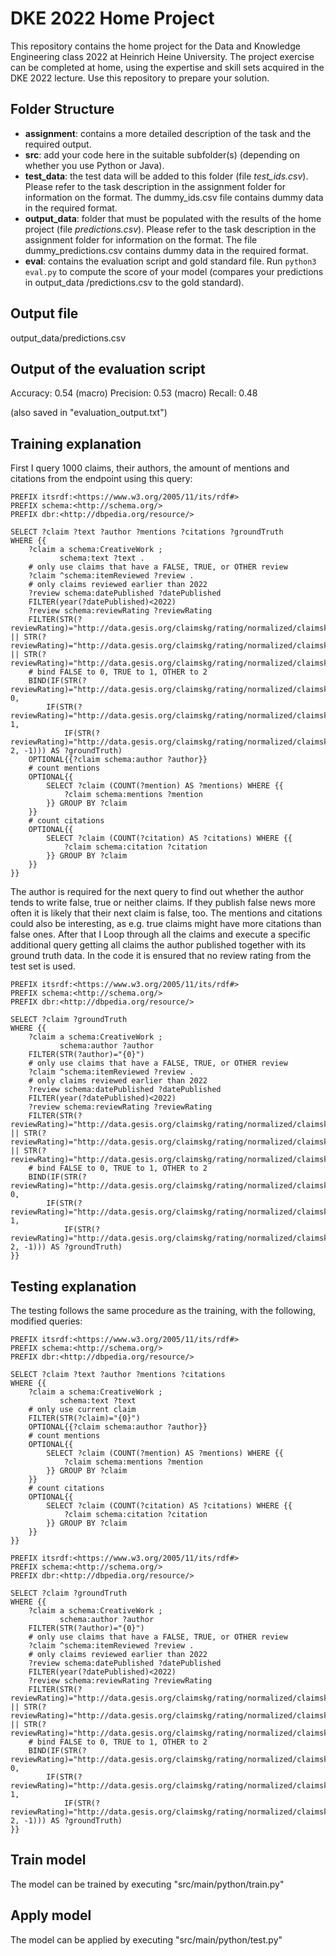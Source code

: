 # DKE 2022 Home Project
This repository contains the home project for the Data and Knowledge Engineering class 2022 at Heinrich Heine University.
The project exercise can be completed at home, using the expertise and skill sets acquired in the DKE 2022 lecture.
Use this repository to prepare your solution.


## Folder Structure

- **assignment**: contains a more detailed description of the task and the required output. 
- **src**: add your code here in the suitable subfolder(s) (depending on whether you use Python or Java). 
- **test_data**:  the test data will be added to this folder (file _test\_ids.csv_). Please refer to the task description in the assignment folder for information on the format. The dummy_ids.csv file contains dummy data in the required format. 
- **output_data**: folder that must be populated with the results of the home project (file _predictions.csv_). Please refer to the task description in the assignment folder for information on the format. The file dummy_predictions.csv contains dummy data in the required format.
- **eval**: contains the evaluation script and gold standard file. Run  `python3 eval.py` to compute the score of your model (compares your predictions in output\_data /predictions.csv to the gold standard). 


## Output file
output_data/predictions.csv

## Output of the evaluation script
Accuracy: 0.54
(macro) Precision: 0.53
(macro) Recall: 0.48

(also saved in "evaluation_output.txt")

## Training explanation
First I query 1000 claims, their authors, the amount of mentions and citations from the endpoint using this query:
```
PREFIX itsrdf:<https://www.w3.org/2005/11/its/rdf#>
PREFIX schema:<http://schema.org/>
PREFIX dbr:<http://dbpedia.org/resource/>

SELECT ?claim ?text ?author ?mentions ?citations ?groundTruth
WHERE {{
    ?claim a schema:CreativeWork ; 
           schema:text ?text .
    # only use claims that have a FALSE, TRUE, or OTHER review
    ?claim ^schema:itemReviewed ?review .
    # only claims reviewed earlier than 2022
    ?review schema:datePublished ?datePublished
    FILTER(year(?datePublished)<2022)
    ?review schema:reviewRating ?reviewRating
    FILTER(STR(?reviewRating)="http://data.gesis.org/claimskg/rating/normalized/claimskg_TRUE" || STR(?reviewRating)="http://data.gesis.org/claimskg/rating/normalized/claimskg_FALSE" || STR(?reviewRating)="http://data.gesis.org/claimskg/rating/normalized/claimskg_OTHER")
    # bind FALSE to 0, TRUE to 1, OTHER to 2
    BIND(IF(STR(?reviewRating)="http://data.gesis.org/claimskg/rating/normalized/claimskg_FALSE", 0, 
        IF(STR(?reviewRating)="http://data.gesis.org/claimskg/rating/normalized/claimskg_TRUE", 1, 
            IF(STR(?reviewRating)="http://data.gesis.org/claimskg/rating/normalized/claimskg_OTHER", 2, -1))) AS ?groundTruth)
    OPTIONAL{{?claim schema:author ?author}}
    # count mentions
    OPTIONAL{{
        SELECT ?claim (COUNT(?mention) AS ?mentions) WHERE {{
            ?claim schema:mentions ?mention
        }} GROUP BY ?claim
    }}
    # count citations
    OPTIONAL{{
        SELECT ?claim (COUNT(?citation) AS ?citations) WHERE {{
            ?claim schema:citation ?citation
        }} GROUP BY ?claim
    }}
}} 
```
The author is required for the next query to find out whether the author tends to write false, true or neither claims. If they publish false news more often it is likely that their next claim is false, too. The mentions and citations could also be interesting, as e.g. true claims might have more citations than false ones.
After that I Loop through all the claims and execute a specific additional query getting all claims the author published together with its ground truth data. In the code it is ensured that no review rating from the test set is used.
```
PREFIX itsrdf:<https://www.w3.org/2005/11/its/rdf#>
PREFIX schema:<http://schema.org/>
PREFIX dbr:<http://dbpedia.org/resource/>

SELECT ?claim ?groundTruth
WHERE {{
    ?claim a schema:CreativeWork ; 
           schema:author ?author 
    FILTER(STR(?author)="{0}")
    # only use claims that have a FALSE, TRUE, or OTHER review
    ?claim ^schema:itemReviewed ?review .
    # only claims reviewed earlier than 2022
    ?review schema:datePublished ?datePublished
    FILTER(year(?datePublished)<2022)
    ?review schema:reviewRating ?reviewRating
    FILTER(STR(?reviewRating)="http://data.gesis.org/claimskg/rating/normalized/claimskg_TRUE" || STR(?reviewRating)="http://data.gesis.org/claimskg/rating/normalized/claimskg_FALSE" || STR(?reviewRating)="http://data.gesis.org/claimskg/rating/normalized/claimskg_OTHER")
    # bind FALSE to 0, TRUE to 1, OTHER to 2
    BIND(IF(STR(?reviewRating)="http://data.gesis.org/claimskg/rating/normalized/claimskg_FALSE", 0, 
        IF(STR(?reviewRating)="http://data.gesis.org/claimskg/rating/normalized/claimskg_TRUE", 1, 
            IF(STR(?reviewRating)="http://data.gesis.org/claimskg/rating/normalized/claimskg_OTHER", 2, -1))) AS ?groundTruth)
}}
```

## Testing explanation
The testing follows the same procedure as the training, with the following, modified queries:
```
PREFIX itsrdf:<https://www.w3.org/2005/11/its/rdf#>
PREFIX schema:<http://schema.org/>
PREFIX dbr:<http://dbpedia.org/resource/>

SELECT ?claim ?text ?author ?mentions ?citations
WHERE {{
    ?claim a schema:CreativeWork ; 
           schema:text ?text
    # only use current claim
    FILTER(STR(?claim)="{0}")
    OPTIONAL{{?claim schema:author ?author}}
    # count mentions
    OPTIONAL{{
        SELECT ?claim (COUNT(?mention) AS ?mentions) WHERE {{
            ?claim schema:mentions ?mention
        }} GROUP BY ?claim
    }}
    # count citations
    OPTIONAL{{
        SELECT ?claim (COUNT(?citation) AS ?citations) WHERE {{
            ?claim schema:citation ?citation
        }} GROUP BY ?claim
    }}
}}
```
```
PREFIX itsrdf:<https://www.w3.org/2005/11/its/rdf#>
PREFIX schema:<http://schema.org/>
PREFIX dbr:<http://dbpedia.org/resource/>

SELECT ?claim ?groundTruth
WHERE {{
    ?claim a schema:CreativeWork ; 
           schema:author ?author 
    FILTER(STR(?author)="{0}")
    # only use claims that have a FALSE, TRUE, or OTHER review
    ?claim ^schema:itemReviewed ?review .
    # only claims reviewed earlier than 2022
    ?review schema:datePublished ?datePublished
    FILTER(year(?datePublished)<2022)
    ?review schema:reviewRating ?reviewRating
    FILTER(STR(?reviewRating)="http://data.gesis.org/claimskg/rating/normalized/claimskg_TRUE" || STR(?reviewRating)="http://data.gesis.org/claimskg/rating/normalized/claimskg_FALSE" || STR(?reviewRating)="http://data.gesis.org/claimskg/rating/normalized/claimskg_OTHER")
    # bind FALSE to 0, TRUE to 1, OTHER to 2
    BIND(IF(STR(?reviewRating)="http://data.gesis.org/claimskg/rating/normalized/claimskg_FALSE", 0, 
        IF(STR(?reviewRating)="http://data.gesis.org/claimskg/rating/normalized/claimskg_TRUE", 1, 
            IF(STR(?reviewRating)="http://data.gesis.org/claimskg/rating/normalized/claimskg_OTHER", 2, -1))) AS ?groundTruth)
}}
```

## Train model
The model can be trained by executing "src/main/python/train.py"

## Apply model
The model can be applied by executing "src/main/python/test.py"
